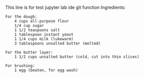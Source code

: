 This line is for test jupyter lab ide git function
Ingredients:

    For the dough:
        4 cups all-purpose flour
        1/4 cup sugar
        1 1/2 teaspoons salt
        1 tablespoon instant yeast
        1 1/4 cups milk (lukewarm)
        3 tablespoons unsalted butter (melted)

    For the butter layer:
        1 1/2 cups unsalted butter (cold, cut into thin slices)

    For brushing:
        1 egg (beaten, for egg wash)
